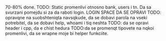 70-80% done.
TODO: Static promenlivi otnosno bank, users i tn. Da sa svurzani pomejdu si za da raboti login. LOGIN SPACE DA SE OPRAVI
TODO: opravqne na suobshteniqta navsqkude, da se dobavi parola na vseki potrebitel, da se dobavi help, whoami i tiq neshta
TODO: da se opravi  header i cpp, da e chist hedura
TODO:da se promenqt tipovete na nqkoi promenlivi, da se wrapne moje bi helper funkciite.
